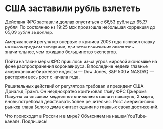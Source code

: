 # США заставили рубль взлететь

Действия ФРС заставили доллар опуститься с 66,53 рубля до 65,37 рубля. По состоянию на 19:25 мск произошла небольшая коррекция до 65,89 рубля за доллар.

Американский регулятор впервые с кризиса 2008 года понизил ставку на внеочередном заседании, при этом понижение оказалось значительнее, чем ожидало большинство экспертов.

Пойти на такие меры ФРС пришлось из-за угроз мировой экономике на фоне распространения коронавируса. В последние недели главные американские биржевые индексы — Dow Jones, S&P 500 и NASDAQ — растеряли весь рост с начала года.

Решительных действий от регулятора требовал и президент США Дональд Трамп. Он неоднократно критиковал главу ФРС Джерома Паэулла за слишком медленное снижение ставки и накануне, 2 марта, вновь потребовал действовать более решительно. Рост американских рынков глава Белого дома считает одним из главных своих достижений.

Что происходит в России и в мире? Объясняем на нашем YouTube-канале. Подпишись!